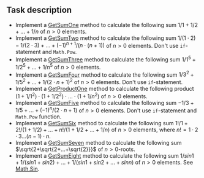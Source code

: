 ## Task description ##

- Implement a [GetSumOne](Calculations/Calculator.cs#L12) method to calculate the following sum $`1/1+1/2+...+1/n`$ of $`n > 0`$ elements.
- Implement a [GetSumTwo](Calculations/Calculator.cs#L23) method to calculate the following sum $`1/(1\cdot 2)-1/(2\cdot 3)+...+(-1)^{n+1}/(n\cdot (n+1))`$ of $`n > 0`$ elements. Don't use `if`-statement and `Math.Pow`.
- Implement a [GetSumThree](Calculations/Calculator.cs#L34) method to calculate the following sum $`1/1^5+1/2^5+...+1/n^5`$ of $`n > 0`$ elements.
- Implement a [GetSumFour](Calculations/Calculator.cs#L45) method to calculate the following sum $`1/3^2+1/5^2+...+1/(2\cdot n + 1)^2`$ of $`n > 0`$ elements. Don't use `if`-statement.
- Implement a [GetProductOne](Calculations/Calculator.cs#L56) method to calculate the following product $`(1+1/1^2)\cdot(1+1/2^2)\cdot...\cdot(1+1/n^2)`$ of $`n > 0`$ elements.
- Implement a [GetSumFive](Calculations/Calculator.cs#L67) method to calculate the following sum $`-1/3+1/5+...+(-1)^n/(2\cdot n+1)`$ of $`n > 0`$ elements. Don't use `if`-statement and `Math.Pow` function.
- Implement a [GetSumSix](Calculations/Calculator.cs#L78) method to calculate the following sum $`1!/1+2!/(1+1/2)+...+n!/(1+1/2+...+1/n)`$ of $`n > 0`$ elements, where $`n! = 1·2·3...(n-1)·n`$. 
- Implement a [GetSumSeven](Calculations/Calculator.cs#L89) method to calculate the following sum $`\sqrt{2+\sqrt{2+...+\sqrt{2}}}`$ of $`n > 0`$-roots.
- Implement a [GetSumEight](Calculations/Calculator.cs#L100) method to calculate the following sum $`1/sin1 + 1/(sin1+sin2)+...+1/(sin1+sin2+...+sinn)`$ of $`n > 0`$ elements. See [Math.Sin](https://docs.microsoft.com/en-us/dotnet/api/system.math.sin?view=netcore-3.1).
